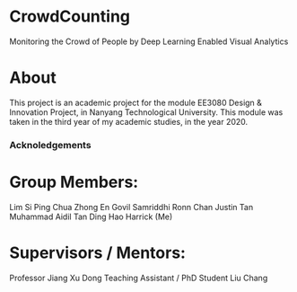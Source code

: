 # CrowdCounting
Monitoring the Crowd of People by Deep Learning Enabled Visual Analytics

# About
This project is an academic project for the module EE3080 Design & Innovation Project, in Nanyang Technological University. This module was taken in the third year of my academic studies, in the year 2020.

### Acknoledgements
# Group Members:
Lim Si Ping
Chua Zhong En
Govil Samriddhi
Ronn Chan
Justin Tan
Muhammad Aidil
Tan Ding Hao
Harrick (Me)

# Supervisors / Mentors:
Professor Jiang Xu Dong
Teaching Assistant / PhD Student Liu Chang

